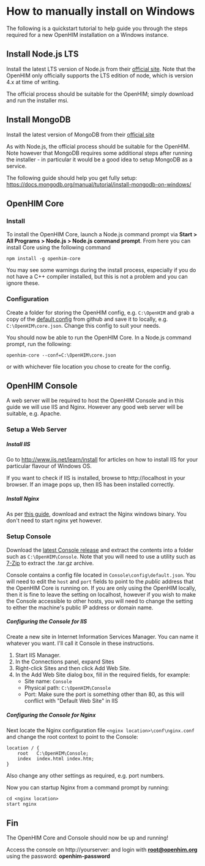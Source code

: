 How to manually install on Windows
==================================

The following is a quickstart tutorial to help guide you through the steps required for a new OpenHIM installation on a Windows instance.

## Install Node.js LTS

Install the latest LTS version of Node.js from their [official site](http://nodejs.org/). Note that the OpenHIM only officially supports the LTS edition of node, which is version 4.x at time of writing.

The official process should be suitable for the OpenHIM; simply download and run the installer msi.

## Install MongoDB

Install the latest version of MongoDB from their [official site](https://www.mongodb.org/)

As with Node.js, the official process should be suitable for the OpenHIM. Note however that MongoDB requires some additional steps after running the installer - in particular it would be a good idea to setup MongoDB as a service.

The following guide should help you get fully setup: https://docs.mongodb.org/manual/tutorial/install-mongodb-on-windows/

## OpenHIM Core

### Install

To install the OpenHIM Core, launch a Node.js command prompt via **Start > All Programs > Node.js > Node.js command prompt**. From here you can install Core using the following command
```
npm install -g openhim-core
```

You may see some warnings during the install process, especially if you do not have a C++ compiler installed, but this is not a problem and you can ignore these.

### Configuration

Create a folder for storing the OpenHIM config, e.g. `C:\OpenHIM` and grab a copy of the [default config](https://raw.githubusercontent.com/jembi/openhim-core-js/master/config/default.json) from github and save it to locally, e.g. `C:\OpenHIM\core.json`. Change this config to suit your needs.

You should now be able to run the OpenHIM Core. In a Node.js command prompt, run the following:
```
openhim-core --conf=C:\OpenHIM\core.json
```
or with whichever file location you chose to create for the config.

## OpenHIM Console

A web server will be required to host the OpenHIM Console and in this guide we will use IIS and Nginx. However any good web server will be suitable, e.g. Apache.

### Setup a Web Server

##### Install IIS

Go to http://www.iis.net/learn/install for articles on how to install IIS for your particular flavour of Windows OS.

If you want to check if IIS is installed, browse to http://localhost in your browser. If an image pops up, then IIS has been installed correctly.

##### Install Nginx

As per [this guide](https://www.nginx.com/resources/wiki/start/topics/tutorials/install/), download and extract the Nginx windows binary. You don't need to start nginx yet however.

### Setup Console

Download the [latest Console release](https://github.com/jembi/openhim-console/releases/latest) and extract the contents into a folder such as `C:\OpenHIM\Console`. Note that you will need to use a utility such as [7-Zip](http://www.7-zip.org/) to extract the .tar.gz archive.

Console contains a config file located in `Console\config\default.json`. You will need to edit the `host` and `port` fields to point to the *public* address that the OpenHIM Core is running on. If you are only using the OpenHIM locally, then it is fine to leave the setting on localhost, however if you wish to make the Console accessible to other hosts, you will need to change the setting to either the machine's public IP address or domain name.

##### Configuring the Console for IIS

Create a new site in Internet Information Services Manager. You can name it whatever you want. I'll call it Console in these instructions.
1. Start IIS Manager.
2. In the Connections panel, expand Sites
3. Right-click Sites and then click Add Web Site.
4. In the Add Web Site dialog box, fill in the required fields, for example: 
   *   Site name: `Console`
   *   Physical path: `C:\OpenHIM\Console`
   *   Port: Make sure the port is something other than 80, as this will conflict with "Default Web Site" in IIS

##### Configuring the Console for Nginx

Next locate the Nginx configuration file `<nginx location>\conf\nginx.conf` and change the root context to point to the Console:
```
location / {
    root   C:\OpenHIM\Console;
    index  index.html index.htm;
}
```

Also change any other settings as required, e.g. port numbers.

Now you can startup Nginx from a command prompt by running:
```
cd <nginx location>
start nginx
```

## Fin

The OpenHIM Core and Console should now be up and running! 

Access the console on http://yourserver:<port number> and login with **root@openhim.org** using the password: **openhim-password**

